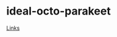 # ideal-octo-parakeet

[Links](http://htmlpreview.github.io/?https://github.com/volonbolon/ideal-octo-parakeet/blob/master/links.html)
